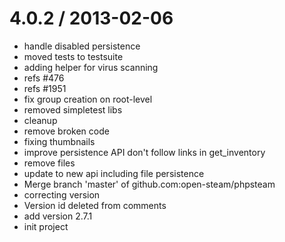 
4.0.2 / 2013-02-06 
==================

  * handle disabled persistence
  * moved tests to testsuite
  * adding helper for virus scanning
  * refs #476
  * refs #1951
  * fix group creation on root-level
  * removed simpletest libs
  * cleanup
  * remove broken code
  * fixing thumbnails
  * improve persistence API don't follow links in get_inventory
  * remove files
  * update to new api including file persistence
  * Merge branch 'master' of github.com:open-steam/phpsteam
  * correcting version
  * Version id deleted from comments
  * add version 2.7.1
  * init project
